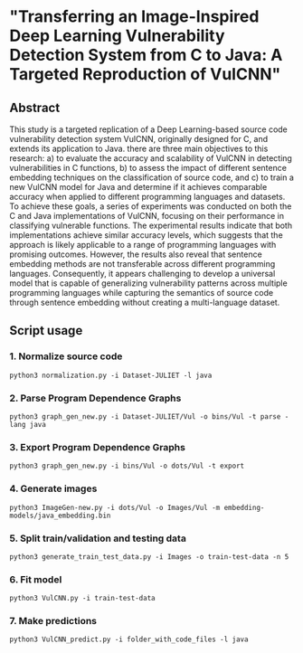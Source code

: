 #  "Transferring an Image-Inspired Deep  Learning Vulnerability Detection System  from C to Java: A Targeted Reproduction of VulCNN"

## Abstract 
This study is a targeted replication of a Deep Learning-based source code vulnerability detection system VulCNN, originally designed for C, and extends its application to Java. there are three main objectives to this research: a) to evaluate the accuracy and scalability of VulCNN in detecting vulnerabilities in C functions, b) to assess the impact of different sentence embedding techniques on the classification of source code, and c) to train a new VulCNN model for Java and determine if it achieves comparable accuracy when applied to different programming languages and datasets. 
To achieve these goals, a series of experiments was conducted on both the C and Java implementations of VulCNN, focusing on their performance in classifying vulnerable functions. The experimental results indicate that both implementations achieve similar accuracy levels, which suggests that the approach is likely applicable to a range of programming languages with promising outcomes. However, the results also reveal that sentence embedding methods are not transferable across different programming languages. Consequently, it appears challenging to develop a universal model that is capable of generalizing vulnerability patterns across multiple programming languages while capturing the semantics of source code through sentence embedding without creating a multi-language dataset.  

## Script usage 
### 1. Normalize source code

    python3 normalization.py -i Dataset-JULIET -l java

### 2. Parse Program Dependence Graphs

    python3 graph_gen_new.py -i Dataset-JULIET/Vul -o bins/Vul -t parse -lang java

### 3. Export Program Dependence Graphs

    python3 graph_gen_new.py -i bins/Vul -o dots/Vul -t export 

### 4. Generate images

    python3 ImageGen-new.py -i dots/Vul -o Images/Vul -m embedding-models/java_embedding.bin 

### 5. Split train/validation and testing data

    python3 generate_train_test_data.py -i Images -o train-test-data -n 5

### 6. Fit model

    python3 VulCNN.py -i train-test-data

### 7. Make predictions

    python3 VulCNN_predict.py -i folder_with_code_files -l java
    
